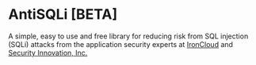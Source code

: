 AntiSQLi [BETA]
========

A simple, easy to use and free library for reducing risk from SQL injection (SQLi) attacks from the application security experts at <a href="http://www.goironcloud.com">IronCloud</a> and <a href="http://www.securityinnovation.com">Security Innovation, Inc.</a>
